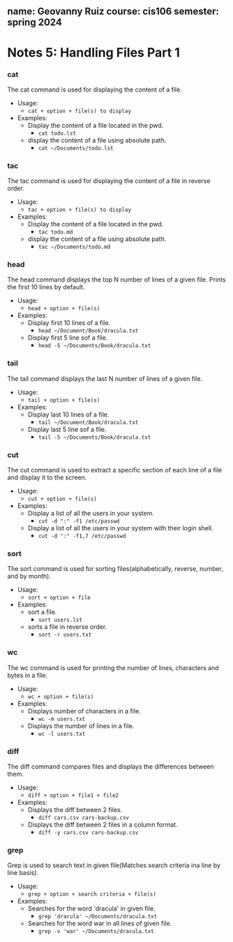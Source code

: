 
name: Geovanny Ruiz
course: cis106
semester: spring 2024
---
# Notes 5: Handling Files Part 1

### cat 
The cat command is used for displaying the content of a file.
* Usage:
     *  `cat + option + file(s) to display`
* Examples:
    * Display the content of a file located in the pwd.
        * `cat todo.lst`
    * display the content of a file using absolute path.
        * `cat ~/Documents/todo.lst`
### tac
The tac command is used for displaying the content of a file in reverse order.
* Usage:
     *  `tac + option + file(s) to display`
* Examples:
    * Display the content of a file located in the pwd.
        * `tac todo.md`
    * display the content of a file using absolute path.
        * `tac ~/Documents/todo.md`
### head
The head command displays the top N number of lines of a given file. Prints the first 10 lines by default.
* Usage:
     *  `head + option + file(s)`
* Examples:
    * Display first 10 lines of a file.
        * `head ~/Document/Book/dracula.txt`
    * Display first 5 line sof a file.
        * `head -5 ~/Documents/Book/dracula.txt`
### tail
The tail command displays the last N number of lines of a given file. 
* Usage:
     *  `tail + option + file(s)`
* Examples:
    * Display last 10 lines of a file.
        * `tail ~/Document/Book/dracula.txt`
    * Display last 5 line sof a file.
        * `tail -5 ~/Documents/Book/dracula.txt`
### cut
The cut command is used to extract a specific section of each line of a file and display it to the screen. 
* Usage:
     *  `cut + option + file(s)`
* Examples:
    * Display a list of all the users in your system.
        * `cut -d ":" -f1 /etc/passwd`
    * Display a list of all the users in your system with their login shell.
        * `cut -d ":" -f1,7 /etc/passwd`
### sort
The sort command is used for sorting files(alphabetically, reverse, number, and by month). 
* Usage:
     *  `sort + option + file`
* Examples:
    * sort a file.
        * `sort users.lst`
    * sorts a file in reverse order.
        * `sort -r users.txt`
### wc
The wc command is used for printing the number of lines, characters and bytes in a file. 
* Usage:
     *  `wc + option + file(s)`
* Examples:
    * Displays number of characters in a file.
        * `wc -m users.txt`
    * Displays the number of lines in a file.
        * `wc -l users.txt`
### diff
The diff command compares files and displays the differences between them. 
* Usage:
     *  `diff + option + file1 + file2`
* Examples:
    * Displays the diff between 2 files.
        * `diff cars.csv cars-backup.csv`
    * Displays the diff between 2 files in a column format.
        * `diff -y cars.csv cars-backup.csv`
### grep
Grep is used to search text in given file(Matches search criteria ina line by line basis). 
* Usage:
     *  `grep + option + search criteria + file(s)`
* Examples:
    * Searches for the word 'dracula' in given file.
        * `grep 'dracula' ~/Documents/dracula.txt`
    * Searches for the word war in all lines of given file.
        * `grep -v 'war' ~/Documents/dracula.txt`